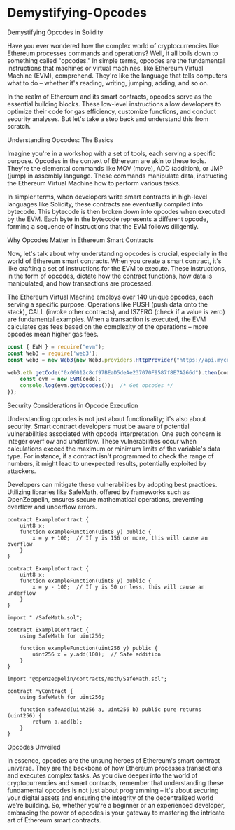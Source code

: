 # Demystifying-Opcodes
Demystifying Opcodes in Solidity

Have you ever wondered how the complex world of cryptocurrencies like Ethereum processes commands and operations? Well, it all boils down to something called "opcodes." In simple terms, opcodes are the fundamental instructions that machines or virtual machines, like Ethereum Virtual Machine (EVM), comprehend. They're like the language that tells computers what to do – whether it's reading, writing, jumping, adding, and so on.

In the realm of Ethereum and its smart contracts, opcodes serve as the essential building blocks. These low-level instructions allow developers to optimize their code for gas efficiency, customize functions, and conduct security analyses. But let's take a step back and understand this from scratch.

Understanding Opcodes: The Basics

Imagine you're in a workshop with a set of tools, each serving a specific purpose. Opcodes in the context of Ethereum are akin to these tools. They're the elemental commands like MOV (move), ADD (addition), or JMP (jump) in assembly language. These commands manipulate data, instructing the Ethereum Virtual Machine how to perform various tasks.

In simpler terms, when developers write smart contracts in high-level languages like Solidity, these contracts are eventually compiled into bytecode. This bytecode is then broken down into opcodes when executed by the EVM. Each byte in the bytecode represents a different opcode, forming a sequence of instructions that the EVM follows diligently.

Why Opcodes Matter in Ethereum Smart Contracts

Now, let's talk about why understanding opcodes is crucial, especially in the world of Ethereum smart contracts. When you create a smart contract, it's like crafting a set of instructions for the EVM to execute. These instructions, in the form of opcodes, dictate how the contract functions, how data is manipulated, and how transactions are processed.

The Ethereum Virtual Machine employs over 140 unique opcodes, each serving a specific purpose. Operations like PUSH (push data onto the stack), CALL (invoke other contracts), and ISZERO (check if a value is zero) are fundamental examples. When a transaction is executed, the EVM calculates gas fees based on the complexity of the operations – more opcodes mean higher gas fees.

```javascript
const { EVM } = require("evm");
const Web3 = require('web3');
const web3 = new Web3(new Web3.providers.HttpProvider("https://api.mycryptoapi.com/eth"));

web3.eth.getCode("0x06012c8cf97BEaD5deAe237070F9587f8E7A266d").then(code => {  /* CryptoKitties contract */
    const evm = new EVM(code);
    console.log(evm.getOpcodes());  /* Get opcodes */
});
```

Security Considerations in Opcode Execution

Understanding opcodes is not just about functionality; it's also about security. Smart contract developers must be aware of potential vulnerabilities associated with opcode interpretation. One such concern is integer overflow and underflow. These vulnerabilities occur when calculations exceed the maximum or minimum limits of the variable's data type. For instance, if a contract isn't programmed to check the range of numbers, it might lead to unexpected results, potentially exploited by attackers.

Developers can mitigate these vulnerabilities by adopting best practices. Utilizing libraries like SafeMath, offered by frameworks such as OpenZeppelin, ensures secure mathematical operations, preventing overflow and underflow errors.

```solidity
contract ExampleContract {
    uint8 x;
    function exampleFunction(uint8 y) public {
        x = y + 100;  // If y is 156 or more, this will cause an overflow
    }
}
```
```solidity
contract ExampleContract {
    uint8 x;
    function exampleFunction(uint8 y) public {
        x = y - 100;  // If y is 50 or less, this will cause an underflow
    }
}
```
```solidity
import "./SafeMath.sol";

contract ExampleContract {
    using SafeMath for uint256;

    function exampleFunction(uint256 y) public {
        uint256 x = y.add(100);  // Safe addition
    }
}
```
```solidity
import "@openzeppelin/contracts/math/SafeMath.sol";

contract MyContract {
    using SafeMath for uint256;

    function safeAdd(uint256 a, uint256 b) public pure returns (uint256) {
        return a.add(b);
    }
}
```

Opcodes Unveiled

In essence, opcodes are the unsung heroes of Ethereum's smart contract universe. They are the backbone of how Ethereum processes transactions and executes complex tasks. As you dive deeper into the world of cryptocurrencies and smart contracts, remember that understanding these fundamental opcodes is not just about programming – it's about securing your digital assets and ensuring the integrity of the decentralized world we're building. So, whether you're a beginner or an experienced developer, embracing the power of opcodes is your gateway to mastering the intricate art of Ethereum smart contracts.
